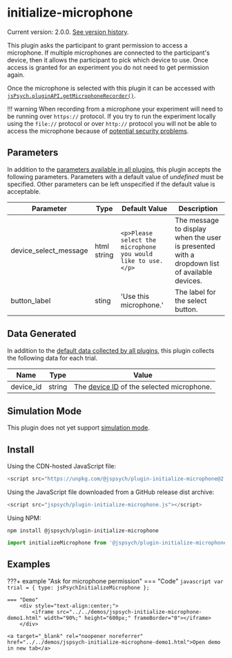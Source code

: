 # initialize-microphone

Current version: 2.0.0. [See version history](https://github.com/jspsych/jsPsych/blob/main/packages/plugin-initialize-microphone/CHANGELOG.md).

This plugin asks the participant to grant permission to access a microphone. 
If multiple microphones are connected to the participant's device, then it allows the participant to pick which device to use. 
Once access is granted for an experiment you do not need to get permission again.

Once the microphone is selected with this plugin it can be accessed with [`jsPsych.pluginAPI.getMicrophoneRecorder()`](../reference/jspsych-pluginAPI.md#getmicrophonerecorder).

!!! warning
    When recording from a microphone your experiment will need to be running over `https://` protocol. If you try to run the experiment locally using the `file://` protocol or over `http://` protocol you will not be able to access the microphone because of [potential security problems](https://blog.mozilla.org/webrtc/camera-microphone-require-https-in-firefox-68/).

## Parameters

In addition to the [parameters available in all plugins](../overview/plugins.md#parameters-available-in-all-plugins), this plugin accepts the following parameters. Parameters with a default value of *undefined* must be specified. Other parameters can be left unspecified if the default value is acceptable.

Parameter | Type | Default Value | Description
----------|------|---------------|------------
device_select_message | html string | `<p>Please select the microphone you would like to use.</p>` | The message to display when the user is presented with a dropdown list of available devices.
button_label | sting | 'Use this microphone.' | The label for the select button.


## Data Generated

In addition to the [default data collected by all plugins](../overview/plugins.md#data-collected-by-all-plugins), this plugin collects the following data for each trial.

Name | Type | Value
-----|------|------
device_id | string | The [device ID](https://developer.mozilla.org/en-US/docs/Web/API/MediaDeviceInfo/deviceId) of the selected microphone.

## Simulation Mode

This plugin does not yet support [simulation mode](../overview/simulation.md).

## Install

Using the CDN-hosted JavaScript file:

```js
<script src="https://unpkg.com/@jspsych/plugin-initialize-microphone@2.0.0"></script>
```

Using the JavaScript file downloaded from a GitHub release dist archive:

```js
<script src="jspsych/plugin-initialize-microphone.js"></script>
```

Using NPM:

```
npm install @jspsych/plugin-initialize-microphone
```
```js
import initializeMicrophone from '@jspsych/plugin-initialize-microphone';
```

## Examples

???+ example "Ask for microphone permission"
    === "Code"
        ```javascript
        var trial = {
            type: jsPsychInitializeMicrophone
        };
        ```

    === "Demo"
        <div style="text-align:center;">
            <iframe src="../../demos/jspsych-initialize-microphone-demo1.html" width="90%;" height="600px;" frameBorder="0"></iframe>
        </div>

    <a target="_blank" rel="noopener noreferrer" href="../../demos/jspsych-initialize-microphone-demo1.html">Open demo in new tab</a>